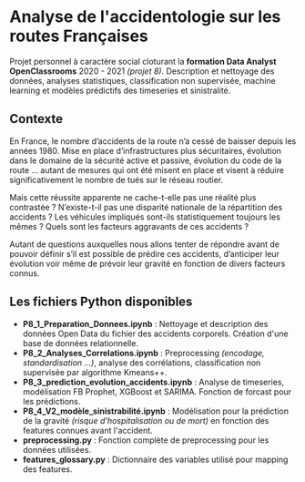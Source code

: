 # Analyse de l'accidentologie sur les routes Françaises

Projet personnel à caractère social cloturant la **formation Data Analyst OpenClassrooms** 2020 - 2021 *(projet 8)*.
Description et nettoyage des données, analyses statistiques, classification non supervisée, machine learning et modèles prédictifs des timeseries et sinistralité.

## Contexte
En France, le nombre d’accidents de la route n’a cessé de baisser depuis les années 1980. Mise en place d’infrastructures plus sécuritaires, évolution dans le domaine de la sécurité active et passive, évolution du code de la route … autant de mesures qui ont été misent en place et visent à réduire significativement le nombre de tués sur le réseau routier.

Mais cette réussite apparente ne cache-t-elle pas une réalité plus contrastée ? N’existe-t-il pas une disparité nationale de la répartition des accidents ? Les véhicules impliqués sont-ils statistiquement toujours les mêmes ? Quels sont les facteurs aggravants de ces accidents ? 

Autant de questions auxquelles nous allons tenter de répondre avant de pouvoir définir s’il est possible de prédire ces accidents, d’anticiper leur évolution voir même de prévoir leur gravité en fonction de divers facteurs connus.

## Les fichiers Python disponibles
- **P8_1_Preparation_Donnees.ipynb** : Nettoyage et description des données Open Data du fichier des accidents corporels. Création d'une base de données relationnelle.
- **P8_2_Analyses_Correlations.ipynb** : Preprocessing *(encodage, standardisation ...)*, analyse des corrélations, classification non supervisée par algorithme Kmeans++.
- **P8_3_prediction_evolution_accidents.ipynb** : Analyse de timeseries, modélisation FB Prophet, XGBoost et SARIMA. Fonction de forcast pour les prédictions.
- **P8_4_V2_modèle_sinistrabilité.ipynb** : Modélisation pour la prédiction de la gravité *(risque d'hospitalisation ou de mort)* en fonction des features connues avant l'accident.
- **preprocessing.py** : Fonction complète de preprocessing pour les données utilisées.
- **features_glossary.py** : Dictionnaire des variables utilisé pour mapping des features.
